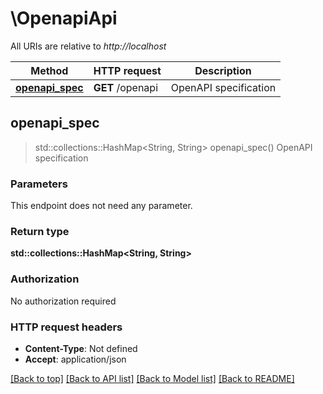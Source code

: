 # \OpenapiApi

All URIs are relative to *http://localhost*

Method | HTTP request | Description
------------- | ------------- | -------------
[**openapi_spec**](OpenapiApi.md#openapi_spec) | **GET** /openapi | OpenAPI specification



## openapi_spec

> std::collections::HashMap<String, String> openapi_spec()
OpenAPI specification

### Parameters

This endpoint does not need any parameter.

### Return type

**std::collections::HashMap<String, String>**

### Authorization

No authorization required

### HTTP request headers

- **Content-Type**: Not defined
- **Accept**: application/json

[[Back to top]](#) [[Back to API list]](../README.md#documentation-for-api-endpoints) [[Back to Model list]](../README.md#documentation-for-models) [[Back to README]](../README.md)


